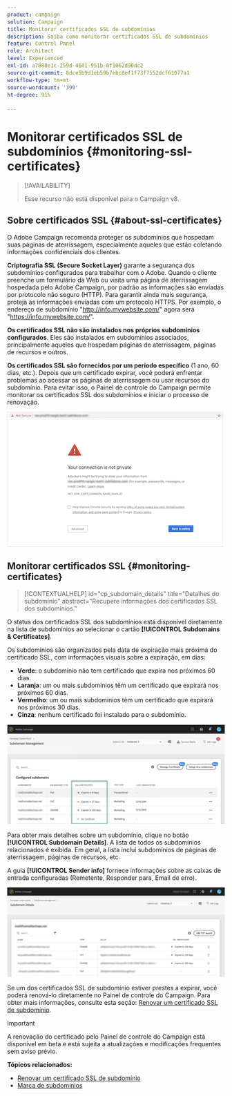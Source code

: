 ```yaml
---
product: campaign
solution: Campaign
title: Monitorar certificados SSL de subdomínios
description: Saiba como monitorar certificados SSL de subdomínios
feature: Control Panel
role: Architect
level: Experienced
exl-id: a7888e1c-259d-4601-951b-0f1062d90dc2
source-git-commit: 8dce5b9d1eb59b7ebc8ef1f73f7552dcf61077a1
workflow-type: tm+mt
source-wordcount: '399'
ht-degree: 91%

---
```


# Monitorar certificados SSL de subdomínios {#monitoring-ssl-certificates}

>[!AVAILABILITY]
>
>Esse recurso não está disponível para o Campaign v8.

## Sobre certificados SSL {#about-ssl-certificates}

O Adobe Campaign recomenda proteger os subdomínios que hospedam suas páginas de aterrissagem, especialmente aqueles que estão coletando informações confidenciais dos clientes.

**Criptografia SSL (Secure Socket Layer)** garante a segurança dos subdomínios configurados para trabalhar com o Adobe. Quando o cliente preenche um formulário da Web ou visita uma página de aterrissagem hospedada pelo Adobe Campaign, por padrão as informações são enviadas por protocolo não seguro (HTTP). Para garantir ainda mais segurança, proteja as informações enviadas com um protocolo HTTPS. Por exemplo, o endereço de subdomínio &quot;http://info.mywebsite.com/&quot; agora será &quot;https://info.mywebsite.com/&quot;.

**Os certificados SSL não são instalados nos próprios subdomínios configurados**. Eles são instalados em subdomínios associados, principalmente aqueles que hospedam páginas de aterrissagem, páginas de recursos e outros.

**Os certificados SSL são fornecidos por um período específico** (1 ano, 60 dias, etc.). Depois que um certificado expirar, você poderá enfrentar problemas ao acessar as páginas de aterrissagem ou usar recursos do subdomínio. Para evitar isso, o Painel de controle do Campaign permite monitorar os certificados SSL dos subdomínios e iniciar o processo de renovação.

![](assets/no_certificate.png)

## Monitorar certificados SSL {#monitoring-certificates}

>[!CONTEXTUALHELP]
>id="cp_subdomain_details"
>title="Detalhes do subdomínio"
>abstract="Recupere informações dos certificados SSL dos subdomínios."

O status dos certificados SSL dos subdomínios está disponível diretamente na lista de subdomínios ao selecionar o cartão **[!UICONTROL Subdomains & Certificates]**.

Os subdomínios são organizados pela data de expiração mais próxima do certificado SSL, com informações visuais sobre a expiração, em dias:

* **Verde**: o subdomínio não tem certificado que expira nos próximos 60 dias.
* **Laranja**: um ou mais subdomínios têm um certificado que expirará nos próximos 60 dias.
* **Vermelho**: um ou mais subdomínios têm um certificado que expirará nos próximos 30 dias.
* **Cinza**: nenhum certificado foi instalado para o subdomínio.

![](assets/subdomains_list.png)

Para obter mais detalhes sobre um subdomínio, clique no botão **[!UICONTROL Subdomain Details]**.
A lista de todos os subdomínios relacionados é exibida. Em geral, a lista inclui subdomínios de páginas de aterrissagem, páginas de recursos, etc.

A guia **[!UICONTROL Sender info]** fornece informações sobre as caixas de entrada configuradas (Remetente, Responder para, Email de erro).

![](assets/subdomain_details.png)

Se um dos certificados SSL de subdomínio estiver prestes a expirar, você poderá renová-lo diretamente no Painel de controle do Campaign. Para obter mais informações, consulte esta seção: [Renovar um certificado SSL de subdomínio](../../subdomains-certificates/using/renewing-subdomain-certificate.md).

>[!IMPORTANT]
>
>A renovação do certificado pelo Painel de controle do Campaign está disponível em beta e está sujeita a atualizações e modificações frequentes sem aviso prévio.

**Tópicos relacionados:**

* [Renovar um certificado SSL de subdomínio](../../subdomains-certificates/using/renewing-subdomain-certificate.md)
* [Marca de subdomínios](../../subdomains-certificates/using/subdomains-branding.md)
